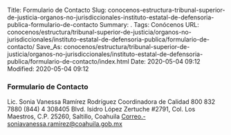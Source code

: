 Title: Formulario de Contacto
Slug: conocenos-estructura-tribunal-superior-de-justicia-organos-no-jurisdiccionales-instituto-estatal-de-defensoria-publica-formulario-de-contacto
Summary: .
Tags: Conócenos
URL: conocenos/estructura/tribunal-superior-de-justicia/organos-no-jurisdiccionales/instituto-estatal-de-defensoria-publica/formulario-de-contacto/
Save_As: conocenos/estructura/tribunal-superior-de-justicia/organos-no-jurisdiccionales/instituto-estatal-de-defensoria-publica/formulario-de-contacto/index.html
Date: 2020-05-04 09:12
Modified: 2020-05-04 09:12



### Formulario de Contacto


Lic. Sonia Vanessa Ramírez Rodríguez
Coordinadora de Calidad
800 832 7880 (844) 4 308405
Blvd. Isidro López Zertuche #2791, Col. Los Maestros, C.P. 25260, Saltillo, Coahuila
Correo.-soniavanessa.ramirez@coahuila.gob.mx






